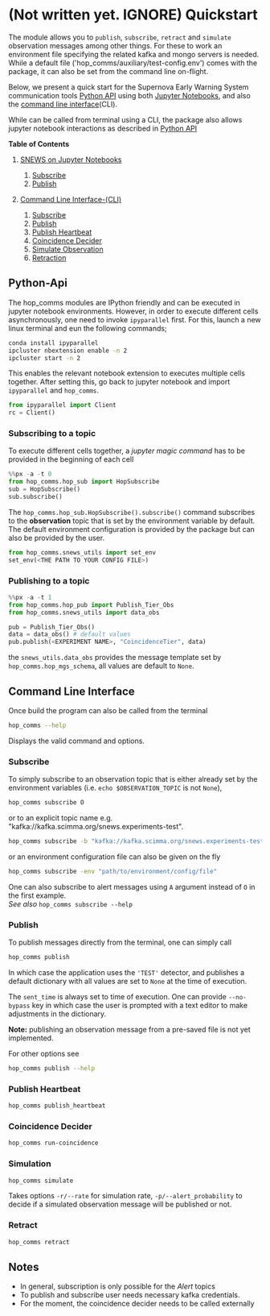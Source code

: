 # (Not written yet. IGNORE) Quickstart

The module allows you to `publish`, `subscribe`, `retract` and `simulate` observation messages among other things. For these to work an environment file specifying the related kafka and mongo servers is needed. While a default file ('hop_comms/auxiliary/test-config.env') comes with the package, it can also be set from the command line on-flight.  

Below, we present a quick start for the Supernova Early Warning System communication tools [Python API](#Python-Api) using both [Jupyter Notebooks](#snews-on-jupyter-notebooks), and also the [command line interface](#command-line-interface)(CLI).

While can be called from terminal using a CLI, the package also allows jupyter notebook interactions as described in [Python API](#Python-Api)

**Table of Contents**
1. [SNEWS on Jupyter Notebooks](#python-api)
    1. [Subscribe](#subscribing-to-a-topic)
    2. [Publish](#publishing-to-a-topic)
    
2. [Command Line Interface-(CLI)](#command-line-interface)
    1. [Subscribe](#subscribe)
    2. [Publish](#publish)
    3. [Publish Heartbeat](#publish-heartbeat)
    4. [Coincidence Decider](#coincidence-decider)
    5. [Simulate Observation](#simulation)
    6. [Retraction](#retract)


## Python-Api
The hop_comms modules are IPython friendly and can be executed in jupyter notebook environments. However, in order to execute different cells asynchronously, one need to invoke `ipyparallel` first. For this, launch a new linux terminal and eun the following commands;
```bash
conda install ipyparallel
ipcluster nbextension enable -n 2
ipcluster start -n 2
```
This enables the relevant notebook extension to executes multiple cells together. After setting this, go back to jupyter notebook and import `ipyparallel` and `hop_comms`.

```python
from ipyparallel import Client
rc = Client()
```

### Subscribing to a topic
To execute different cells together, a _jupyter magic command_ has to be provided in the beginning of each cell
```python
%%px -a -t 0
from hop_comms.hop_sub import HopSubscribe
sub = HopSubscribe()
sub.subscribe()
```

The `hop_comms.hop_sub.HopSubscribe().subscribe()` command subscribes to the **observation** topic that is set by the environment variable by default. The default environment configuration is provided by the package but can also be provided by the user.<br>

```python
from hop_comms.snews_utils import set_env
set_env(<THE PATH TO YOUR CONFIG FILE>)
```

### Publishing to a topic

```python
%%px -a -t 1
from hop_comms.hop_pub import Publish_Tier_Obs
from hop_comms.snews_utils import data_obs

pub = Publish_Tier_Obs()
data = data_obs() # default values 
pub.publish(<EXPERIMENT NAME>, "CoincidenceTier", data)
```

the `snews_utils.data_obs` provides the message template set by `hop_comms.hop_mgs_schema`, all values are default to `None`. 


## Command Line Interface

Once build the program can also be called from the terminal
```bash
hop_comms --help
```
Displays the valid command and options. 

### Subscribe
To simply subscribe to an observation topic that is either already set by the environment variables (i.e. `echo $OBSERVATION_TOPIC` is not `None`), 
```bash
hop_comms subscribe O
```
or to an explicit topic name e.g. "kafka://kafka.scimma.org/snews.experiments-test".
```bash
hop_comms subscribe -b "kafka://kafka.scimma.org/snews.experiments-test"
```
or an environment configuration file can also be given on the fly
```bash
hop_comms subscribe -env "path/to/environment/config/file"
```

One can also subscribe to alert messages using `A` argument instead of `O` in the first example. <br>
_See also_ `hop_comms subscribe --help`


### Publish

To publish messages directly from the terminal, one can simply call
```bash
hop_comms publish
```
In which case the application uses the `'TEST'` detector, and publishes a default dictionary with all values are set to `None` at the time of execution. <br>

The `sent_time` is always set to time of execution. One can provide `--no-bypass` key in which case the user is prompted with a text editor to make adjustments in the dictionary. <br>

**Note:** publishing an observation message from a pre-saved file is not yet implemented. <br>

For other options see
```bash
hop_comms publish --help
```

### Publish Heartbeat
```bash
hop_comms publish_heartbeat
```

### Coincidence Decider
```bash
hop_comms run-coincidence
```

### Simulation

```bash
hop_comms simulate
```
Takes options `-r/--rate` for simulation rate, `-p/--alert_probability` to decide if a simulated observation message will be published or not.

### Retract
```bash
hop_comms retract
```

Notes
-----

- In general, subscription is only possible for the *Alert* topics
- To publish and subscribe user needs necessary kafka credentials.
- For the moment, the coincidence decider needs to be called externally